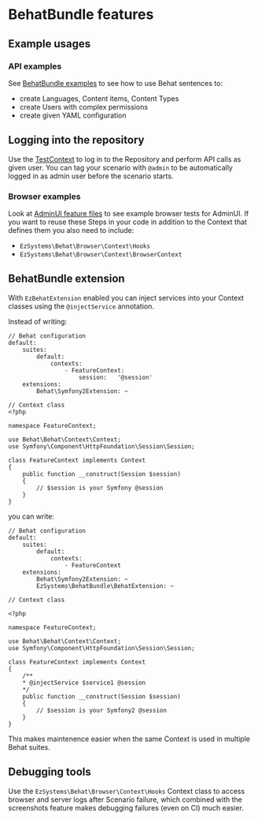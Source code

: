 # BehatBundle features

## Example usages

### API examples
See [BehatBundle examples](https://github.com/ezsystems/BehatBundle/tree/master/features/examples) to see how to use Behat sentences to:
- create Languages, Content items, Content Types
- create Users with complex permissions
- create given YAML configuration

## Logging into the repository

Use the [TestContext](../src/lib/API/Context/TestContext.php) to log in to the Repository and perform API calls as given user. You can tag your scenario with `@admin` to be automatically logged in as admin user before the scenario starts.

### Browser examples

Look at [AdminUI feature files](https://github.com/ezsystems/ezplatform-admin-ui/tree/master/features/standard) to see example browser tests for AdminUI. If you want to reuse these Steps in your code in addition to the Context that defines them you also need to include:
- `EzSystems\Behat\Browser\Context\Hooks`
- `EzSystems\Behat\Browser\Context\BrowserContext`

## BehatBundle extension

With `EzBehatExtension` enabled you can inject services into your Context classes using the `@injectService` annotation.

Instead of writing:
```
// Behat configuration 
default:
    suites:
        default:
            contexts:
                - FeatureContext:
                    session:   '@session'
    extensions:
        Behat\Symfony2Extension: ~

// Context class
<?php

namespace FeatureContext;

use Behat\Behat\Context\Context;
use Symfony\Component\HttpFoundation\Session\Session;

class FeatureContext implements Context
{
    public function __construct(Session $session)
    {
        // $session is your Symfony @session
    }
}
```

you can write:
```
// Behat configuration
default:
    suites:
        default:
            contexts:
                - FeatureContext
    extensions:
        Behat\Symfony2Extension: ~
        EzSystems\BehatBundle\BehatExtension: ~

// Context class

<?php

namespace FeatureContext;

use Behat\Behat\Context\Context;
use Symfony\Component\HttpFoundation\Session\Session;

class FeatureContext implements Context
{
    /**
    * @injectService $service1 @session
    */
    public function __construct(Session $session)
    {
        // $session is your Symfony2 @session
    }
}
```

This makes maintenence easier when the same Context is used in multiple Behat suites.

## Debugging tools

Use the `EzSystems\Behat\Browser\Context\Hooks` Context class to access browser and server logs after Scenario failure, which combined with the screenshots feature makes debugging failures (even on CI) much easier.
